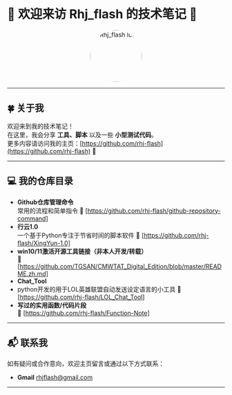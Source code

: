 # 🌟 欢迎来访 Rhj_flash 的技术笔记 🌟

<div align="center">
  <a href="https://github.com/rhj-flash" target="_blank">
    <img src="https://media.giphy.com/media/26xBwdIuRJiAIqHwA/giphy.gif" alt="Rhj_flash Icon" width="120" style="border-radius: 50%;">
  </a>
</div>

---

## 🍀 关于我

欢迎来到我的技术笔记！  
在这里，我会分享 **工具、脚本** 以及一些 **小型测试代码**。  
更多内容请访问我的主页：[https://github.com/rhj-flash](https://github.com/rhj-flash) 🚀

---

## 💻 我的仓库目录

- **Github仓库管理命令**  
  常用的流程和简单指令
  🔗 [https://github.com/rhj-flash/github-repository-command]
- **行云1.0**  
  一个基于Python专注于节省时间的脚本软件
  🔗 [https://github.com/rhj-flash/XingYun-1.0]
- **win10/11激活开源工具链接（非本人开发/转载）**  
  🔗 [https://github.com/TGSAN/CMWTAT_Digital_Edition/blob/master/README.zh.md]
- **Chat_Tool**
- python开发的用于LOL英雄联盟自动发送设定语言的小工具
  🔗 [https://github.com/rhj-flash/LOL_Chat_Tool]
- **写过的实用函数/代码片段**  
  🔗 [https://github.com/rhj-flash/Function-Note]




---

## 📬 联系我

如有疑问或合作意向，欢迎主页留言或通过以下方式联系：

- **Gmail**  rhjflash@gmail.com
---


